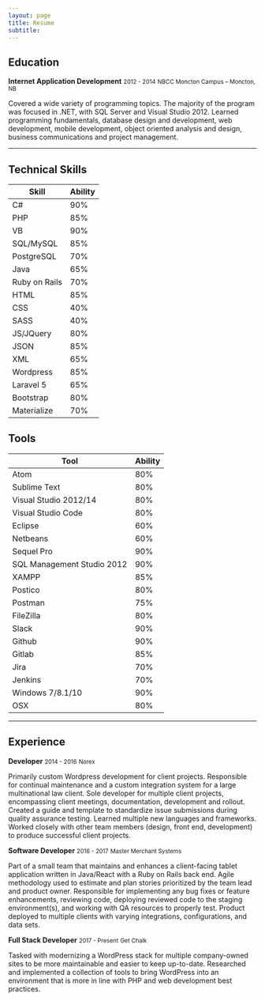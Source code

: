 ```yaml
---
layout: page
title: Resume
subtitle:
---
```


## Education

**Internet Application Development**
<small>2012 - 2014</small>
<small>NBCC Moncton Campus – Moncton, NB</small>

Covered a wide variety of programming topics. The majority of the program was focused in .NET, with SQL Server and Visual Studio 2012. Learned programming fundamentals, database design and development, web development, mobile development, object oriented analysis and design, business communications and project management.

---

## Technical Skills

| Skill         | Ability       |
| ------------- | ------------- |
| C#            | 90%           |
| PHP           | 85%           |
| VB            | 90%           |
| SQL/MySQL     | 85%           |
| PostgreSQL    | 70%           |
| Java          | 65%           |
| Ruby on Rails | 70%           |
| HTML          | 85%           |
| CSS           | 40%           |
| SASS          | 40%           |
| JS/JQuery     | 80%           |
| JSON          | 85%           |
| XML           | 65%           |
| Wordpress     | 85%           |
| Laravel 5     | 65%           |
| Bootstrap     | 80%           |
| Materialize   | 70%           |

## Tools

| Tool                       | Ability                    |
| -------------------------- | -------------------------- |
| Atom                       | 80%                        |
| Sublime Text               | 80%                        |
| Visual Studio 2012/14      | 80%                        |
| Visual Studio Code         | 80%                        |
| Eclipse                    | 60%                        |
| Netbeans                   | 60%                        |
| Sequel Pro                 | 90%                        |
| SQL Management Studio 2012 | 90%                        |
| XAMPP                      | 85%                        |
| Postico                    | 80%                        |
| Postman                    | 75%                        |
| FileZilla                  | 80%                        |
| Slack                      | 90%                        |
| Github                     | 90%                        |
| Gitlab                     | 85%                        |
| Jira                       | 70%                        |
| Jenkins                    | 70%                        |
| Windows 7/8.1/10           | 90%                        |
| OSX                        | 80%                        |

---

## Experience

**Developer**
<small>2014 - 2016</small>
<small>Norex</small>

Primarily custom Wordpress development for client projects. Responsible for continual maintenance and a custom integration system for a large multinational law client. Sole developer for multiple client projects, encompassing client meetings, documentation, development and rollout. Created a guide and template to standardize issue submissions during quality assurance testing. Learned multiple new languages and frameworks. Worked closely with other team members (design, front end, development) to produce successful client projects.


**Software Developer**
<small>2016 - 2017</small>
<small>Master Merchant Systems</small>

Part of a small team that maintains and enhances a client-facing tablet application written in Java/React with a Ruby on Rails back end. Agile methodology used to estimate and plan stories prioritized by the team lead and product owner. Responsible for implementing any bug fixes or feature enhancements, reviewing code, deploying reviewed code to the staging environment(s), and working with QA resources to properly test. Product deployed to multiple clients with varying integrations, configurations, and data sets.

**Full Stack Developer**
<small>2017 - Present</small>
<small>Get Chalk</small>

Tasked with modernizing a WordPress stack for multiple company-owned sites to be more maintainable and easier to keep up-to-date. Researched and implemented a collection of tools to bring WordPress into an environment that is more in line with PHP and web development best practices.
